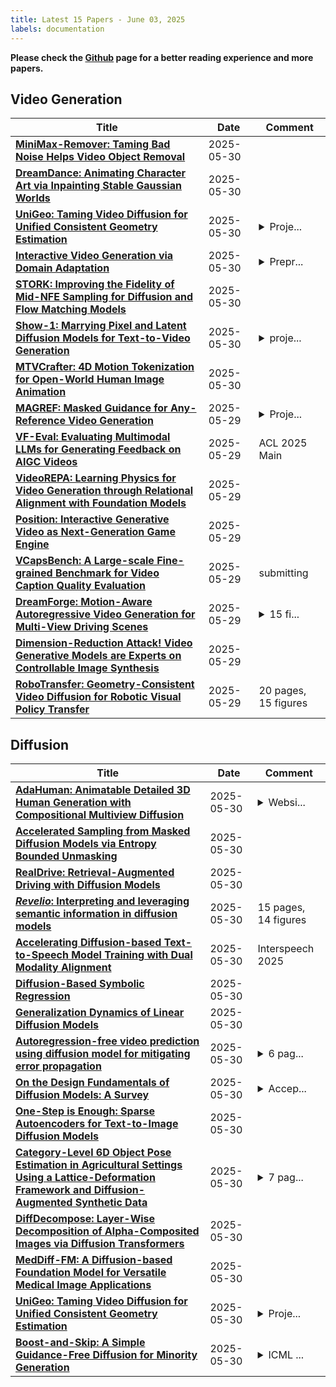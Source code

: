 ```yaml
---
title: Latest 15 Papers - June 03, 2025
labels: documentation
---
```

**Please check the [Github](https://github.com/zezhishao/MTS_Daily_ArXiv) page for a better reading experience and more papers.**

## Video Generation
| **Title** | **Date** | **Comment** |
| --- | --- | --- |
| **[MiniMax-Remover: Taming Bad Noise Helps Video Object Removal](http://arxiv.org/abs/2505.24873v1)** | 2025-05-30 |  |
| **[DreamDance: Animating Character Art via Inpainting Stable Gaussian Worlds](http://arxiv.org/abs/2505.24733v1)** | 2025-05-30 |  |
| **[UniGeo: Taming Video Diffusion for Unified Consistent Geometry Estimation](http://arxiv.org/abs/2505.24521v1)** | 2025-05-30 | <details><summary>Proje...</summary><p>Project page: https://sunyangtian.github.io/UniGeo-web/</p></details> |
| **[Interactive Video Generation via Domain Adaptation](http://arxiv.org/abs/2505.24253v1)** | 2025-05-30 | <details><summary>Prepr...</summary><p>Preprint. Under Review</p></details> |
| **[STORK: Improving the Fidelity of Mid-NFE Sampling for Diffusion and Flow Matching Models](http://arxiv.org/abs/2505.24210v1)** | 2025-05-30 |  |
| **[Show-1: Marrying Pixel and Latent Diffusion Models for Text-to-Video Generation](http://arxiv.org/abs/2309.15818v3)** | 2025-05-30 | <details><summary>proje...</summary><p>project page is https://showlab.github.io/Show-1</p></details> |
| **[MTVCrafter: 4D Motion Tokenization for Open-World Human Image Animation](http://arxiv.org/abs/2505.10238v4)** | 2025-05-30 |  |
| **[MAGREF: Masked Guidance for Any-Reference Video Generation](http://arxiv.org/abs/2505.23742v1)** | 2025-05-29 | <details><summary>Proje...</summary><p>Project website: https://magref-video.github.io/magref.github.io/</p></details> |
| **[VF-Eval: Evaluating Multimodal LLMs for Generating Feedback on AIGC Videos](http://arxiv.org/abs/2505.23693v1)** | 2025-05-29 | ACL 2025 Main |
| **[VideoREPA: Learning Physics for Video Generation through Relational Alignment with Foundation Models](http://arxiv.org/abs/2505.23656v1)** | 2025-05-29 |  |
| **[Position: Interactive Generative Video as Next-Generation Game Engine](http://arxiv.org/abs/2503.17359v2)** | 2025-05-29 |  |
| **[VCapsBench: A Large-scale Fine-grained Benchmark for Video Caption Quality Evaluation](http://arxiv.org/abs/2505.23484v1)** | 2025-05-29 | submitting |
| **[DreamForge: Motion-Aware Autoregressive Video Generation for Multi-View Driving Scenes](http://arxiv.org/abs/2409.04003v4)** | 2025-05-29 | <details><summary>15 fi...</summary><p>15 figures, 11 tables</p></details> |
| **[Dimension-Reduction Attack! Video Generative Models are Experts on Controllable Image Synthesis](http://arxiv.org/abs/2505.23325v1)** | 2025-05-29 |  |
| **[RoboTransfer: Geometry-Consistent Video Diffusion for Robotic Visual Policy Transfer](http://arxiv.org/abs/2505.23171v1)** | 2025-05-29 | 20 pages, 15 figures |

## Diffusion
| **Title** | **Date** | **Comment** |
| --- | --- | --- |
| **[AdaHuman: Animatable Detailed 3D Human Generation with Compositional Multiview Diffusion](http://arxiv.org/abs/2505.24877v1)** | 2025-05-30 | <details><summary>Websi...</summary><p>Website: https://nvlabs.github.io/AdaHuman</p></details> |
| **[Accelerated Sampling from Masked Diffusion Models via Entropy Bounded Unmasking](http://arxiv.org/abs/2505.24857v1)** | 2025-05-30 |  |
| **[RealDrive: Retrieval-Augmented Driving with Diffusion Models](http://arxiv.org/abs/2505.24808v1)** | 2025-05-30 |  |
| **[$\textit{Revelio}$: Interpreting and leveraging semantic information in diffusion models](http://arxiv.org/abs/2411.16725v2)** | 2025-05-30 | 15 pages, 14 figures |
| **[Accelerating Diffusion-based Text-to-Speech Model Training with Dual Modality Alignment](http://arxiv.org/abs/2505.19595v2)** | 2025-05-30 | Interspeech 2025 |
| **[Diffusion-Based Symbolic Regression](http://arxiv.org/abs/2505.24776v1)** | 2025-05-30 |  |
| **[Generalization Dynamics of Linear Diffusion Models](http://arxiv.org/abs/2505.24769v1)** | 2025-05-30 |  |
| **[Autoregression-free video prediction using diffusion model for mitigating error propagation](http://arxiv.org/abs/2505.22111v2)** | 2025-05-30 | <details><summary>6 pag...</summary><p>6 pages, 4 figures, 2 tables</p></details> |
| **[On the Design Fundamentals of Diffusion Models: A Survey](http://arxiv.org/abs/2306.04542v4)** | 2025-05-30 | <details><summary>Accep...</summary><p>Accepted in Pattern Recognition</p></details> |
| **[One-Step is Enough: Sparse Autoencoders for Text-to-Image Diffusion Models](http://arxiv.org/abs/2410.22366v3)** | 2025-05-30 |  |
| **[Category-Level 6D Object Pose Estimation in Agricultural Settings Using a Lattice-Deformation Framework and Diffusion-Augmented Synthetic Data](http://arxiv.org/abs/2505.24636v1)** | 2025-05-30 | <details><summary>7 pag...</summary><p>7 pages, 4 figures. Submitted to the IEEE/RSJ International Conference on Intelligent Robots and Systems (IROS) 2025. This work has been submitted to the IEEE for possible publication</p></details> |
| **[DiffDecompose: Layer-Wise Decomposition of Alpha-Composited Images via Diffusion Transformers](http://arxiv.org/abs/2505.21541v2)** | 2025-05-30 |  |
| **[MedDiff-FM: A Diffusion-based Foundation Model for Versatile Medical Image Applications](http://arxiv.org/abs/2410.15432v2)** | 2025-05-30 |  |
| **[UniGeo: Taming Video Diffusion for Unified Consistent Geometry Estimation](http://arxiv.org/abs/2505.24521v1)** | 2025-05-30 | <details><summary>Proje...</summary><p>Project page: https://sunyangtian.github.io/UniGeo-web/</p></details> |
| **[Boost-and-Skip: A Simple Guidance-Free Diffusion for Minority Generation](http://arxiv.org/abs/2502.06516v2)** | 2025-05-30 | <details><summary>ICML ...</summary><p>ICML 2025, 29 pages, 11 figures</p></details> |

